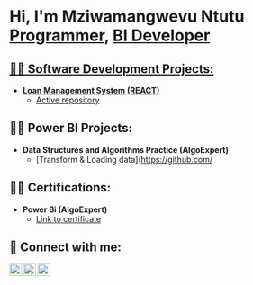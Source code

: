 <h1>Hi, I'm Mziwamangwevu Ntutu <br/><a href=https://github.com/MziwamangwevuNtutu">Programmer</a>, <a href="https://www.linkedin.com/in/MziwamangwevuNtutu/">BI Developer </h1>

<h2>👨‍💻 Software Development Projects:</h2>

- <b>Loan Management System  (REACT)</b>
  - [Active repository](https://github.com/)
<h2>👨‍💻 Power BI Projects:</h2>

- <b>Data Structures and Algorithms Practice (AlgoExpert)</b>
  - [Transform & Loading data](https://github.com/
 <h2>👨‍💻 Certifications:</h2>

- <b>Power Bi   (AlgoExpert)</b>
  - [Link to certificate](https://github.com/)




<h2> 🤳 Connect with me:</h2>

[<img align="left" alt="JoshMadakor | Twitter" width="22px" src="https://cdn.jsdelivr.net/npm/simple-icons@v3/icons/twitter.svg" />][twitter]
[<img align="left" alt="JoshMadakor | LinkedIn" width="22px" src="https://cdn.jsdelivr.net/npm/simple-icons@v3/icons/linkedin.svg" />][linkedin]
[<img align="left" alt="JoshMadakor | Instagram" width="22px" src="https://cdn.jsdelivr.net/npm/simple-icons@v3/icons/instagram.svg" />][instagram]

[twitter]: https://twitter.com/MziwamangwevuNtutu
[instagram]: https://www.instagram.com/MziwamangwevuNtutu/
[linkedin]: https://linkedin.com/in/MziwamangwevuNtutu

